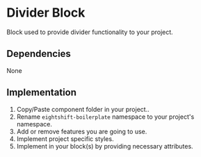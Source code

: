 # Divider Block

Block used to provide divider functionality to your project.

## Dependencies

None

## Implementation

1. Copy/Paste component folder in your project..
2. Rename `eightshift-boilerplate` namespace to your project's namespace.
3. Add or remove features you are going to use.
4. Implement project specific styles.
5. Implement in your block(s) by providing necessary attributes.


